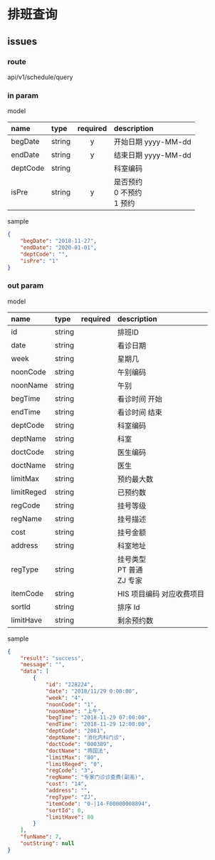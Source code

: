 # 排班查询

## issues

<span style="color:red">
</span>

### route

api/v1/schedule/query

### in param

model

|name|type|required|description|
|:-|:-|:-:|:-|
|begDate|string|y|开始日期 yyyy-MM-dd|
|endDate|string|y|结束日期 yyyy-MM-dd|
|deptCode|string||科室编码|
|isPre|string|y|是否预约<br>0 不预约<br>1 预约|

sample

```json
{
    "begDate": "2018-11-27",
    "endDate": "2020-01-01",
    "deptCode": "",
    "isPre": "1"
}
```

### out param

model

|name|type|required|description|
|:-|:-|:-:|:-|
|id|string||排班ID|
|date|string||看诊日期|
|week|string||星期几|
|noonCode|string||午别编码|
|noonName|string||午别|
|begTime|string||看诊时间 开始|
|endTime|string||看诊时间 结束|
|deptCode|string||科室编码|
|deptName|string||科室|
|doctCode|string||医生编码|
|doctName|string||医生|
|limitMax|string||预约最大数|
|limitReged|string||已预约数|
|regCode|string||挂号等级|
|regName|string||挂号描述|
|cost|string||挂号金额|
|address|string||科室地址|
|regType|string||挂号类型<br>PT 普通<br>ZJ 专家|
|itemCode|string||HIS 项目编码 对应收费项目|
|sortId|string||排序 Id|
|limitHave|string||剩余预约数|

sample

```json
{
    "result": "success",
    "message": "",
    "data": [
        {
            "id": "228224",
            "date": "2018/11/29 0:00:00",
            "week": "4",
            "noonCode": "1",
            "noonName": "上午",
            "begTime": "2018-11-29 07:00:00",
            "endTime": "2018-11-29 12:00:00",
            "deptCode": "2081",
            "deptName": "消化内科门诊",
            "doctCode": "000389",
            "doctName": "蒋国法",
            "limitMax": "80",
            "limitReged": "0",
            "regCode": "3",
            "regName": "专家门诊诊查费(副高)",
            "cost": "14",
            "address": "",
            "regType": "ZJ",
            "itemCode": "0-|14-F00000008894",
            "sortId": 0,
            "limitHave": 80
        }
    ],
    "funName": 7,
    "outString": null
}
```